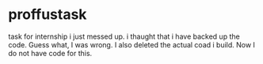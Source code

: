 # proffustask
task for internship
i just messed up. i thaught that i have backed up the code. Guess what, I was wrong. I also deleted the actual coad i build. Now I do not have code for this.

